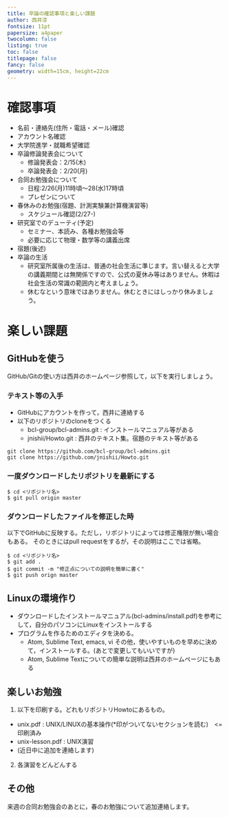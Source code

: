 ```yaml
---
title: 卒論の確認事項と楽しい課題
author: 西井淳
fontsize: 11pt
papersize: a4paper
twocolumn: false
listing: true
toc: false
titlepage: false
fancy: false
geometry: width=15cm, height=22cm
---
```


# 確認事項

-   名前・連絡先(住所・電話・メール)確認
-   アカウント名確認
-   大学院進学・就職希望確認
-   卒論修論発表会について
    -   修論発表会：2/15(木)
    -   卒論発表会：2/20(月)
-   合同お勉強会について
    -   日程:2/26(月)11時頃〜28(水)17時頃
    -   プレゼンについて
-   春休みのお勉強(宿題、計測実験兼計算機演習等)
    -   スケジュール確認(2/27-)
-   研究室でのデューティ(予定)
    -   セミナー、本読み、各種お勉強会等
    -   必要に応じて物理・数学等の講義出席
-   宿題(後述)
-   卒論の生活
    - 研究室所属後の生活は、普通の社会生活に準じます。言い替えると大学の講義期間とは無関係ですので、公式の夏休み等はありません。休暇は社会生活の常識の範囲内と考えましょう。
    - 休むなという意味ではありません。休むときにはしっかり休みましょう。

# 楽しい課題

## GitHubを使う

GitHub/Gitの使い方は西井のホームページ参照して，以下を実行しましょう。

### テキスト等の入手

- GitHubにアカウントを作って，西井に連絡する
- 以下のリポジトリのcloneをつくる
  - bcl-group/bcl-admins.git : インストールマニュアル等がある
  - jnishii/Howto.git : 西井のテキスト集。宿題のテキスト等がある
```
git clone https://github.com/bcl-group/bcl-admins.git
git clone https://github.com/jnishii/Howto.git
```

### 一度ダウンロードしたリポジトリを最新にする
```
$ cd <リポジトリ名>
$ git pull origin master
```

### ダウンロードしたファイルを修正した時

以下でGitHubに反映する。ただし，リポジトリによっては修正権限が無い場合もある。
そのときにはpull requestをするが，その説明はここでは省略。
```
$ cd <リポジトリ名>
$ git add .
$ git commit -m "修正点についての説明を簡単に書く"
$ git push orign master
```

## Linuxの環境作り

- ダウンロードしたインストールマニュアル(bcl-admins/install.pdf)を参考にして，自分のパソコンにLinuxをインストールする
- プログラムを作るためのエディタを決める。
  - Atom, Sublime Text, emacs, vi その他，使いやすいものを早めに決めて，インストールする。(あとで変更してもいいですが)
  - Atom, Sublime Textについての簡単な説明は西井のホームページにもある

## 楽しいお勉強

1. 以下を印刷する。どれもリポジトリHowtoにあるもの。
  - unix.pdf : UNIX/LINUXの基本操作($*$印がついてないセクションを読む)　<= 印刷済み
  - unix-lesson.pdf : UNIX演習
  - (近日中に追加を連絡します)
2. 各演習をどんどんする

## その他

来週の合同お勉強会のあとに，春のお勉強について追加連絡します。
